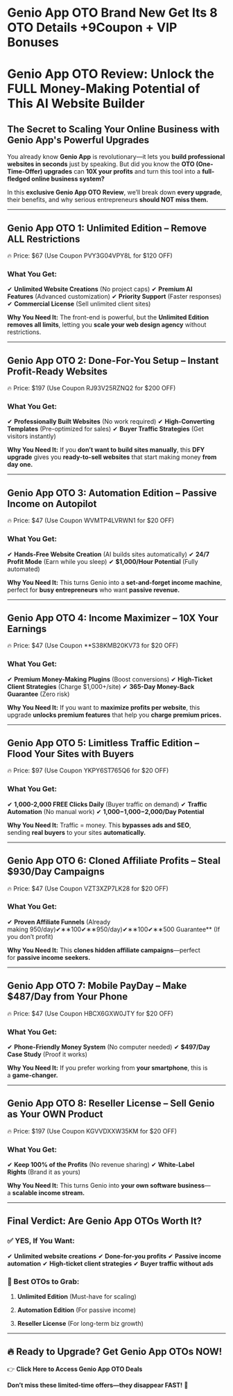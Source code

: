 # Genio App OTO Brand New Get Its 8 OTO Details +9Coupon + VIP Bonuses
<h1><strong>Genio App OTO Review: Unlock the FULL Money-Making Potential of This AI Website Builder</strong></h1>
<h2><strong>The Secret to Scaling Your Online Business with Genio App's Powerful Upgrades</strong></h2>
<p class="ds-markdown-paragraph">You already know <strong>Genio App</strong> is revolutionary—it lets you <strong>build professional websites in seconds</strong> just by speaking. But did you know the <strong>OTO (One-Time-Offer) upgrades</strong> can <strong>10X your profits</strong> and turn this tool into a <strong>full-fledged online business system?</strong></p>
<p class="ds-markdown-paragraph">In this <strong>exclusive Genio App OTO Review</strong>, we’ll break down <strong>every upgrade</strong>, their benefits, and why serious entrepreneurs <strong>should NOT miss them.</strong></p>


<hr />

<h2><strong>Genio App OTO 1: Unlimited Edition – Remove ALL Restrictions</strong></h2>
<p class="ds-markdown-paragraph">🔥 Price: $67 (Use Coupon PVY3G04VPY8L for $120 OFF)</p>

<h3><strong>What You Get:</strong></h3>
<p class="ds-markdown-paragraph">✔ <strong>Unlimited Website Creations</strong> (No project caps)
✔ <strong>Premium AI Features</strong> (Advanced customization)
✔ <strong>Priority Support</strong> (Faster responses)
✔ <strong>Commercial License</strong> (Sell unlimited client sites)</p>
<p class="ds-markdown-paragraph"><strong>Why You Need It:</strong>
The front-end is powerful, but the <strong>Unlimited Edition removes all limits</strong>, letting you <strong>scale your web design agency</strong> without restrictions.</p>


<hr />

<h2><strong>Genio App OTO 2: Done-For-You Setup – Instant Profit-Ready Websites</strong></h2>
<p class="ds-markdown-paragraph">🔥 Price: $197 (Use Coupon RJ93V25RZNQ2 for $200 OFF)</p>

<h3><strong>What You Get:</strong></h3>
<p class="ds-markdown-paragraph">✔ <strong>Professionally Built Websites</strong> (No work required)
✔ <strong>High-Converting Templates</strong> (Pre-optimized for sales)
✔ <strong>Buyer Traffic Strategies</strong> (Get visitors instantly)</p>
<p class="ds-markdown-paragraph"><strong>Why You Need It:</strong>
If you <strong>don’t want to build sites manually</strong>, this <strong>DFY upgrade</strong> gives you <strong>ready-to-sell websites</strong> that start making money <strong>from day one.</strong></p>


<hr />

<h2><strong>Genio App OTO 3: Automation Edition – Passive Income on Autopilot</strong></h2>
<p class="ds-markdown-paragraph">🔥 Price: $47 (Use Coupon WVMTP4LVRWN1 for $20 OFF)</p>

<h3><strong>What You Get:</strong></h3>
<p class="ds-markdown-paragraph">✔ <strong>Hands-Free Website Creation</strong> (AI builds sites automatically)
✔ <strong>24/7 Profit Mode</strong> (Earn while you sleep)
✔ <strong>$1,000/Hour Potential</strong> (Fully automated)</p>
<p class="ds-markdown-paragraph"><strong>Why You Need It:</strong>
This turns Genio into a <strong>set-and-forget income machine</strong>, perfect for <strong>busy entrepreneurs</strong> who want <strong>passive revenue.</strong></p>


<hr />

<h2><strong>Genio App OTO 4: Income Maximizer – 10X Your Earnings</strong></h2>
<p class="ds-markdown-paragraph">🔥 Price: $47 (Use Coupon **S38KMB20KV73 for $20 OFF)</p>

<h3><strong>What You Get:</strong></h3>
<p class="ds-markdown-paragraph">✔ <strong>Premium Money-Making Plugins</strong> (Boost conversions)
✔ <strong>High-Ticket Client Strategies</strong> (Charge $1,000+/site)
✔ <strong>365-Day Money-Back Guarantee</strong> (Zero risk)</p>
<p class="ds-markdown-paragraph"><strong>Why You Need It:</strong>
If you want to <strong>maximize profits per website</strong>, this upgrade <strong>unlocks premium features</strong> that help you <strong>charge premium prices.</strong></p>


<hr />

<h2><strong>Genio App OTO 5: Limitless Traffic Edition – Flood Your Sites with Buyers</strong></h2>
<p class="ds-markdown-paragraph">🔥 Price: $97 (Use Coupon YKPY6ST765Q6 for $20 OFF)</p>

<h3><strong>What You Get:</strong></h3>
<p class="ds-markdown-paragraph">✔ <strong>1,000-2,000 FREE Clicks Daily</strong> (Buyer traffic on demand)
✔ <strong>Traffic Automation</strong> (No manual work)
✔ <strong><span class="katex"><span class="katex-mathml">1,000−</span><span class="katex-html" aria-hidden="true"><span class="base"><span class="mord">1</span><span class="mpunct">,</span><span class="mord">000</span><span class="mord">−</span></span></span></span>2,000/Day Potential</strong></p>
<p class="ds-markdown-paragraph"><strong>Why You Need It:</strong>
Traffic = money. This <strong>bypasses ads and SEO</strong>, sending <strong>real buyers</strong> to your sites <strong>automatically.</strong></p>


<hr />

<h2><strong>Genio App OTO 6: Cloned Affiliate Profits – Steal $930/Day Campaigns</strong></h2>
<p class="ds-markdown-paragraph">🔥 Price: $47 (Use Coupon VZT3XZP7LK28 for $20 OFF)</p>

<h3><strong>What You Get:</strong></h3>
<p class="ds-markdown-paragraph">✔ <strong>Proven Affiliate Funnels</strong> (Already making <span class="katex"><span class="katex-mathml">950/day)✔∗∗100✔∗∗</span><span class="katex-html" aria-hidden="true"><span class="base"><span class="mord">950/</span><span class="mord mathnormal">d</span><span class="mord mathnormal">a</span><span class="mord mathnormal">y</span><span class="mclose">)</span><span class="mord">✔</span><span class="mbin">∗</span></span><span class="base"><span class="mord">∗</span><span class="mord">100✔</span><span class="mbin">∗</span></span><span class="base"><span class="mord">∗</span></span></span></span>500 Guarantee** (If you don’t profit)</p>
<p class="ds-markdown-paragraph"><strong>Why You Need It:</strong>
This <strong>clones hidden affiliate campaigns</strong>—perfect for <strong>passive income seekers.</strong></p>


<hr />

<h2><strong>Genio App OTO 7: Mobile PayDay – Make $487/Day from Your Phone</strong></h2>
<p class="ds-markdown-paragraph">🔥 Price: $47 (Use Coupon HBCX6GXW0JTY for $20 OFF)</p>

<h3><strong>What You Get:</strong></h3>
<p class="ds-markdown-paragraph">✔ <strong>Phone-Friendly Money System</strong> (No computer needed)
✔ <strong>$497/Day Case Study</strong> (Proof it works)</p>
<p class="ds-markdown-paragraph"><strong>Why You Need It:</strong>
If you prefer working from <strong>your smartphone</strong>, this is a <strong>game-changer.</strong></p>


<hr />

<h2><strong>Genio App OTO 8: Reseller License – Sell Genio as Your OWN Product</strong></h2>
<p class="ds-markdown-paragraph">🔥 Price: $197 (Use Coupon KGVVDXXW35KM for $20 OFF)</p>

<h3><strong>What You Get:</strong></h3>
<p class="ds-markdown-paragraph">✔ <strong>Keep 100% of the Profits</strong> (No revenue sharing)
✔ <strong>White-Label Rights</strong> (Brand it as yours)</p>
<p class="ds-markdown-paragraph"><strong>Why You Need It:</strong>
This turns Genio into <strong>your own software business</strong>—a <strong>scalable income stream.</strong></p>


<hr />

<h2><strong>Final Verdict: Are Genio App OTOs Worth It?</strong></h2>
<h3><strong>✅ YES, If You Want:</strong></h3>
<p class="ds-markdown-paragraph">✔ <strong>Unlimited website creations</strong>
✔ <strong>Done-for-you profits</strong>
✔ <strong>Passive income automation</strong>
✔ <strong>High-ticket client strategies</strong>
✔ <strong>Buyer traffic without ads</strong></p>

<h3><strong>🚀 Best OTOs to Grab:</strong></h3>
<ol start="1">
 	<li>
<p class="ds-markdown-paragraph"><strong>Unlimited Edition</strong> (Must-have for scaling)</p>
</li>
 	<li>
<p class="ds-markdown-paragraph"><strong>Automation Edition</strong> (For passive income)</p>
</li>
 	<li>
<p class="ds-markdown-paragraph"><strong>Reseller License</strong> (For long-term biz growth)</p>
</li>
</ol>

<hr />

<h2><strong>🔥 Ready to Upgrade? Get Genio App OTOs NOW!</strong></h2>
<p class="ds-markdown-paragraph">👉 <strong><a target="_blank" rel="noreferrer">Click Here to Access Genio App OTO Deals</a></strong></p>
<p class="ds-markdown-paragraph"><strong>Don’t miss these limited-time offers—they disappear FAST!</strong> 🚀</p>
